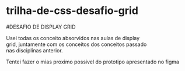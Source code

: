 # trilha-de-css-desafio-grid

#DESAFIO DE DISPLAY GRID

 Usei todas os conceito absorvidos nas aulas de display  
 grid, juntamente com os conceitos dos conceitos passado  
 nas disciplinas anterior.

 Tentei fazer o mias proximo possivel do prototipo apresentado no figma
 
